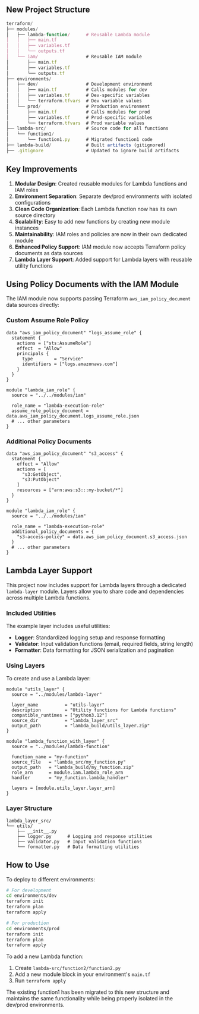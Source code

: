 ## New Project Structure

```javascript
terraform/
├── modules/
│   ├── lambda-function/      # Reusable Lambda module
│   │   ├── main.tf
│   │   ├── variables.tf
│   │   └── outputs.tf
│   └── iam/                  # Reusable IAM module
│       ├── main.tf
│       ├── variables.tf
│       └── outputs.tf
├── environments/
│   ├── dev/                  # Development environment
│   │   ├── main.tf           # Calls modules for dev
│   │   ├── variables.tf      # Dev-specific variables
│   │   └── terraform.tfvars  # Dev variable values
│   └── prod/                 # Production environment
│       ├── main.tf           # Calls modules for prod
│       ├── variables.tf      # Prod-specific variables
│       └── terraform.tfvars  # Prod variable values
├── lambda-src/               # Source code for all functions
│   └── function1/
│       └── function1.py      # Migrated function1 code
├── lambda-build/             # Built artifacts (gitignored)
├── .gitignore                # Updated to ignore build artifacts
```

## Key Improvements

1. **Modular Design**: Created reusable modules for Lambda functions and IAM roles
2. **Environment Separation**: Separate dev/prod environments with isolated configurations
3. **Clean Code Organization**: Each Lambda function now has its own source directory
4. **Scalability**: Easy to add new functions by creating new module instances
5. **Maintainability**: IAM roles and policies are now in their own dedicated module
6. **Enhanced Policy Support**: IAM module now accepts Terraform policy documents as data sources
7. **Lambda Layer Support**: Added support for Lambda layers with reusable utility functions

## Using Policy Documents with the IAM Module

The IAM module now supports passing Terraform `aws_iam_policy_document` data sources directly:

### Custom Assume Role Policy

```hcl
data "aws_iam_policy_document" "logs_assume_role" {
  statement {
    actions = ["sts:AssumeRole"]
    effect  = "Allow"
    principals {
      type        = "Service"
      identifiers = ["logs.amazonaws.com"]
    }
  }
}

module "lambda_iam_role" {
  source = "../../modules/iam"

  role_name = "lambda-execution-role"
  assume_role_policy_document = data.aws_iam_policy_document.logs_assume_role.json
  # ... other parameters
}
```

### Additional Policy Documents

```hcl
data "aws_iam_policy_document" "s3_access" {
  statement {
    effect = "Allow"
    actions = [
      "s3:GetObject",
      "s3:PutObject"
    ]
    resources = ["arn:aws:s3:::my-bucket/*"]
  }
}

module "lambda_iam_role" {
  source = "../../modules/iam"

  role_name = "lambda-execution-role"
  additional_policy_documents = {
    "s3-access-policy" = data.aws_iam_policy_document.s3_access.json
  }
  # ... other parameters
}
```

## Lambda Layer Support

This project now includes support for Lambda layers through a dedicated `lambda-layer` module. Layers allow you to share code and dependencies across multiple Lambda functions.

### Included Utilities

The example layer includes useful utilities:

- **Logger**: Standardized logging setup and response formatting
- **Validator**: Input validation functions (email, required fields, string length)
- **Formatter**: Data formatting for JSON serialization and pagination

### Using Layers

To create and use a Lambda layer:

```hcl
module "utils_layer" {
  source = "../modules/lambda-layer"

  layer_name          = "utils-layer"
  description         = "Utility functions for Lambda functions"
  compatible_runtimes = ["python3.12"]
  source_dir          = "lambda_layer_src"
  output_path         = "lambda_build/utils_layer.zip"
}

module "lambda_function_with_layer" {
  source = "../modules/lambda-function"

  function_name = "my-function"
  source_file   = "lambda_src/my_function.py"
  output_path   = "lambda_build/my_function.zip"
  role_arn      = module.iam.lambda_role_arn
  handler       = "my_function.lambda_handler"

  layers = [module.utils_layer.layer_arn]
}
```

### Layer Structure

```
lambda_layer_src/
└── utils/
    ├── __init__.py
    ├── logger.py      # Logging and response utilities
    ├── validator.py   # Input validation functions
    └── formatter.py   # Data formatting utilities
```

## How to Use

To deploy to different environments:

```bash
# For development
cd environments/dev
terraform init
terraform plan
terraform apply

# For production
cd environments/prod
terraform init
terraform plan
terraform apply
```

To add a new Lambda function:

1. Create `lambda-src/function2/function2.py`
2. Add a new module block in your environment's `main.tf`
3. Run `terraform apply`

The existing function1 has been migrated to this new structure and maintains the same functionality while being properly isolated in the dev/prod environments.
